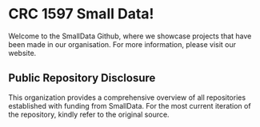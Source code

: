 # CRC 1597 Small Data! 

Welcome to the SmallData Github, where we showcase projects that have been made in our organisation. For more information, please visit our website. 

## Public Repository Disclosure 

This organization provides a comprehensive overview of all repositories established with funding from SmallData. For the most current iteration of the repository, kindly refer to the original source.
